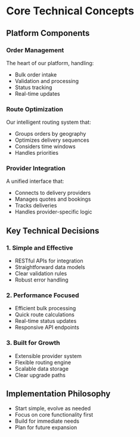# Core Technical Concepts

## Platform Components

### Order Management
The heart of our platform, handling:
- Bulk order intake
- Validation and processing
- Status tracking
- Real-time updates

### Route Optimization
Our intelligent routing system that:
- Groups orders by geography
- Optimizes delivery sequences
- Considers time windows
- Handles priorities

### Provider Integration
A unified interface that:
- Connects to delivery providers
- Manages quotes and bookings
- Tracks deliveries
- Handles provider-specific logic

## Key Technical Decisions

### 1. Simple and Effective
- RESTful APIs for integration
- Straightforward data models
- Clear validation rules
- Robust error handling

### 2. Performance Focused
- Efficient bulk processing
- Quick route calculations
- Real-time status updates
- Responsive API endpoints

### 3. Built for Growth
- Extensible provider system
- Flexible routing engine
- Scalable data storage
- Clear upgrade paths

## Implementation Philosophy
- Start simple, evolve as needed
- Focus on core functionality first
- Build for immediate needs
- Plan for future expansion
